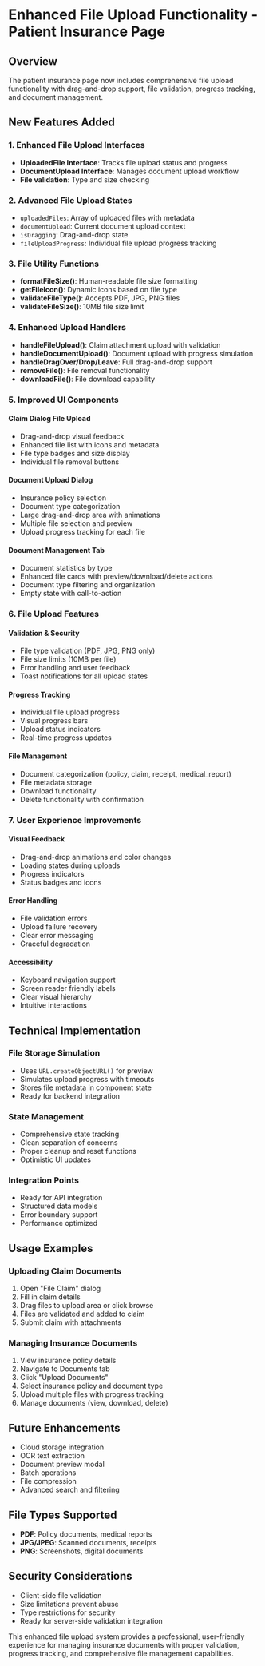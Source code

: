 # Enhanced File Upload Functionality - Patient Insurance Page

## Overview
The patient insurance page now includes comprehensive file upload functionality with drag-and-drop support, file validation, progress tracking, and document management.

## New Features Added

### 1. Enhanced File Upload Interfaces
- **UploadedFile Interface**: Tracks file upload status and progress
- **DocumentUpload Interface**: Manages document upload workflow
- **File validation**: Type and size checking

### 2. Advanced File Upload States
- `uploadedFiles`: Array of uploaded files with metadata
- `documentUpload`: Current document upload context
- `isDragging`: Drag-and-drop state
- `fileUploadProgress`: Individual file upload progress tracking

### 3. File Utility Functions
- **formatFileSize()**: Human-readable file size formatting
- **getFileIcon()**: Dynamic icons based on file type
- **validateFileType()**: Accepts PDF, JPG, PNG files
- **validateFileSize()**: 10MB file size limit

### 4. Enhanced Upload Handlers
- **handleFileUpload()**: Claim attachment upload with validation
- **handleDocumentUpload()**: Document upload with progress simulation
- **handleDragOver/Drop/Leave**: Full drag-and-drop support
- **removeFile()**: File removal functionality
- **downloadFile()**: File download capability

### 5. Improved UI Components

#### Claim Dialog File Upload
- Drag-and-drop visual feedback
- Enhanced file list with icons and metadata
- File type badges and size display
- Individual file removal buttons

#### Document Upload Dialog
- Insurance policy selection
- Document type categorization
- Large drag-and-drop area with animations
- Multiple file selection and preview
- Upload progress tracking for each file

#### Document Management Tab
- Document statistics by type
- Enhanced file cards with preview/download/delete actions
- Document type filtering and organization
- Empty state with call-to-action

### 6. File Upload Features

#### Validation & Security
- File type validation (PDF, JPG, PNG only)
- File size limits (10MB per file)
- Error handling and user feedback
- Toast notifications for all upload states

#### Progress Tracking
- Individual file upload progress
- Visual progress bars
- Upload status indicators
- Real-time progress updates

#### File Management
- Document categorization (policy, claim, receipt, medical_report)
- File metadata storage
- Download functionality
- Delete functionality with confirmation

### 7. User Experience Improvements

#### Visual Feedback
- Drag-and-drop animations and color changes
- Loading states during uploads
- Progress indicators
- Status badges and icons

#### Error Handling
- File validation errors
- Upload failure recovery
- Clear error messaging
- Graceful degradation

#### Accessibility
- Keyboard navigation support
- Screen reader friendly labels
- Clear visual hierarchy
- Intuitive interactions

## Technical Implementation

### File Storage Simulation
- Uses `URL.createObjectURL()` for preview
- Simulates upload progress with timeouts
- Stores file metadata in component state
- Ready for backend integration

### State Management
- Comprehensive state tracking
- Clean separation of concerns
- Proper cleanup and reset functions
- Optimistic UI updates

### Integration Points
- Ready for API integration
- Structured data models
- Error boundary support
- Performance optimized

## Usage Examples

### Uploading Claim Documents
1. Open "File Claim" dialog
2. Fill in claim details
3. Drag files to upload area or click browse
4. Files are validated and added to claim
5. Submit claim with attachments

### Managing Insurance Documents
1. View insurance policy details
2. Navigate to Documents tab
3. Click "Upload Documents"
4. Select insurance policy and document type
5. Upload multiple files with progress tracking
6. Manage documents (view, download, delete)

## Future Enhancements
- Cloud storage integration
- OCR text extraction
- Document preview modal
- Batch operations
- File compression
- Advanced search and filtering

## File Types Supported
- **PDF**: Policy documents, medical reports
- **JPG/JPEG**: Scanned documents, receipts
- **PNG**: Screenshots, digital documents

## Security Considerations
- Client-side file validation
- Size limitations prevent abuse
- Type restrictions for security
- Ready for server-side validation integration

This enhanced file upload system provides a professional, user-friendly experience for managing insurance documents with proper validation, progress tracking, and comprehensive file management capabilities.
